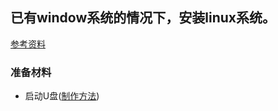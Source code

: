 ## 已有window系统的情况下，安装linux系统。
[参考资料](https://blog.csdn.net/flyyufenfei/article/details/79187656)

### 准备材料
* 启动U盘([制作方法](https://tutorials.ubuntu.com/tutorial/tutorial-create-a-usb-stick-on-windows#0))
